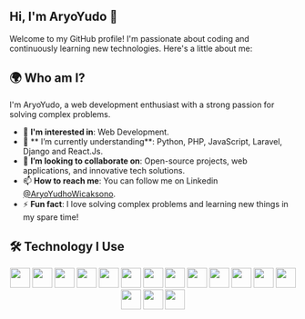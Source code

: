
## Hi, I'm AryoYudo 👋

Welcome to my GitHub profile! I'm passionate about coding and continuously learning new technologies. Here's a little about me:

## 🌍 Who am I?

I'm AryoYudo, a web development enthusiast with a strong passion for solving complex problems.

- 👀 **I'm interested in**: Web Development.
- 🌱 ** I’m currently understanding**: Python, PHP, JavaScript, Laravel, Django and React.Js.
- 💞️ **I’m looking to collaborate on**: Open-source projects, web applications, and innovative tech solutions.
- 📫 **How to reach me**: You can follow me on Linkedin [@AryoYudhoWicaksono](https://www.linkedin.com/in/aryoyudho/).
- ⚡ **Fun fact**: I love solving complex problems and learning new things in my spare time!

## 🛠 Technology I Use

<div align="center">
    <img src="https://img.shields.io/badge/HTML5-E34F26?style=flat&logo=html5&logoColor=white" height="35">
    <img src="https://img.shields.io/badge/CSS3-1572B6?style=flat&logo=css3&logoColor=white" height="35">
    <img src="https://img.shields.io/badge/Python-3776AB?style=flat&logo=python&logoColor=white" height="35">
    <img src="https://img.shields.io/badge/JavaScript-F7DF1E?style=flat&logo=javascript&logoColor=black" height="35">
    <img src="https://img.shields.io/badge/jQuery-0769AD?style=flat&logo=jquery&logoColor=white" height="35">
    <img src="https://img.shields.io/badge/Bootstrap-7952B3?style=flat&logo=bootstrap&logoColor=white" height="35">
    <img src="https://img.shields.io/badge/Tailwind_CSS-06B6D4?style=flat&logo=tailwind-css&logoColor=white" height="35">
    <img src="https://img.shields.io/badge/Django-092D1F?style=flat&logo=django&logoColor=white" height="35">
    <img src="https://img.shields.io/badge/Laravel-EF4135?style=flat&logo=laravel&logoColor=white" height="35">
    <img src="https://img.shields.io/badge/Vue.js-4FC08D?style=flat&logo=vue.js&logoColor=white" height="35">
    <img src="https://img.shields.io/badge/React-61DAFB?style=flat&logo=react&logoColor=black" height="35">
    <img src="https://img.shields.io/badge/Next.js-000000?style=flat&logo=next.js&logoColor=white" height="35">
    <img src="https://img.shields.io/badge/Git-F05032?style=flat&logo=git&logoColor=white" height="35">
    <img src="https://img.shields.io/badge/Django_REST_Framework-009688?style=flat&logo=django&logoColor=white" height="35">
    <img src="https://img.shields.io/badge/Object_Oriented_Programming-50A2D3?style=flat&logoColor=white" height="35">
    <img src="https://img.shields.io/badge/FastAPI-009688?style=flat&logo=fastapi&logoColor=white" height="35">
</div>


